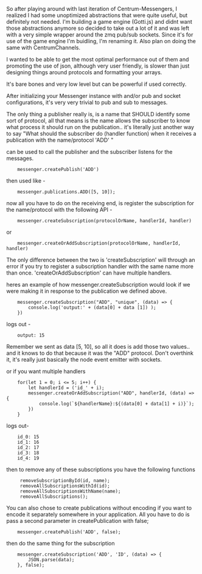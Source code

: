 So after playing around with last iteration of Centrum-Messengers, I realized I had some unoptimized abstractions that
were quite useful, but definitely not needed. I'm building a game engine (Gotti.js) and didnt want those abstractions anymore so decided
to take out a lot of it and was left with a very simple wrapper around the zmq pub/sub sockets. Since it's for use of the game engine I'm buidling,
I'm renaming it. Also plan on doing the same with CentrumChannels.

I wanted to be able to get the most optimal performance out of them and promoting the use of json, although very user friendly,
is slower than just designing things around protocols and formatting your arrays.

It's bare bones and very low level but can be powerful if used correctly.

After initializing your Messenger instance with and/or pub and socket configurations, it's very very trivial to pub and sub
to messages.


The only thing a publisher really is, is a name that SHOULD identify some sort of protocol, all that means is
the name allows the subscriber to know what process it should run on the publication.. it's literally just another way
to say "What should the subscriber do (handler function) when it receives a publication with the name/protocol 'ADD' "

can be used to call the publisher and the subscriber listens
for the messages.

        messenger.createPublish('ADD')

then used like -

        messenger.publications.ADD([5, 10]);


now all you have to do on the receiving end, is register the subscription for the name/protocol with the following API -

        messenger.createSubscription(protocolOrName, handlerId, handler)

   or

        messenger.createOrAddSubscription(protocolOrName, handlerId, handler)


   The only difference between the two is 'createSubscription' will through an error if you try to register a subscription handler
   with the same name more than once. 'createOrAddSubscription' can have multiple handlers.

   heres an example of how messenger.createSubscription would look if we were making it in response to the publication we defined above.

        messenger.createSubscription("ADD", "unique", (data) => {
            console.log('output:' + (data[0] + data [1]) );
        })


   logs out -

        output: 15

   Remember we sent as data [5, 10], so all it does is add those two values.. and it knows to do that because
   it was the "ADD" protocol. Don't overthink it, it's really just basically the node event emitter with sockets.

   or if you want multiple handlers

        for(let 1 = 0; i <= 5; i++) {
            let handlerId = ('id_' + i);
            messenger.createOrAddSubscription("ADD", handlerId, (data) => {
                console.log(`${handlerName}:${(data[0] + data[1] + i)}`);
            })
        }

   logs out-

        id_0: 15
        id_1: 16
        id_2: 17
        id_3: 18
        id_4: 19

   then to remove any of these subscriptions you have the following functions

         removeSubscriptionById(id, name);
         removeAllSubscriptionsWithId(id);
         removeAllSubscriptionsWithName(name);
         removeAllSubscriptions();


You can also chose to create publications without encoding if you want to encode it separately somewhere in your application.
All you have to do is pass a second parameter in createPublication with false;

        messenger.createPublish('ADD', false);

then do the same thing for the subscription

        messenger.createSubscription('ADD', 'ID', (data) => {
            JSON.parse(data);
        }, false);

